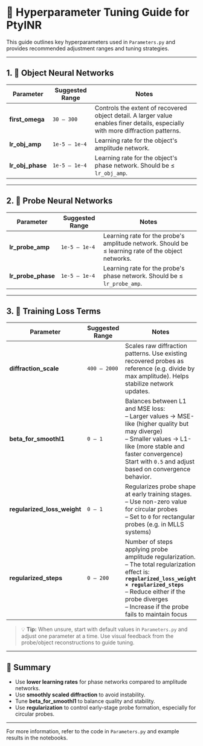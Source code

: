# 🧪 Hyperparameter Tuning Guide for PtyINR

This guide outlines key hyperparameters used in `Parameters.py` and provides recommended adjustment ranges and tuning strategies.

---

## 1. 🧠 Object Neural Networks

| Parameter | Suggested Range | Notes |
|----------|------------------|-------|
| **first_omega** | `30 – 300` | Controls the extent of recovered object detail. A larger value enables finer details, especially with more diffraction patterns. |
| **lr_obj_amp** | `1e-5 – 1e-4` | Learning rate for the object's amplitude network. |
| **lr_obj_phase** | `1e-5 – 1e-4` | Learning rate for the object's phase network. Should be ≤ `lr_obj_amp`. |

---

## 2. 🔦 Probe Neural Networks

| Parameter | Suggested Range | Notes |
|----------|------------------|-------|
| **lr_probe_amp** | `1e-5 – 1e-4` | Learning rate for the probe's amplitude network. Should be ≤ learning rate of the object networks. |
| **lr_probe_phase** | `1e-5 – 1e-4` | Learning rate for the probe's phase network. Should be ≤ `lr_probe_amp`. |

---

## 3. 🎯 Training Loss Terms

| Parameter | Suggested Range | Notes |
|----------|------------------|-------|
| **diffraction_scale** | `400 – 2000` | Scales raw diffraction patterns. Use existing recovered probes as reference (e.g. divide by max amplitude). Helps stabilize network updates. |
| **beta_for_smoothl1** | `0 – 1` | Balances between L1 and MSE loss:<br>– Larger values → MSE-like (higher quality but may diverge)<br>– Smaller values → L1-like (more stable and faster convergence)<br>Start with `0.5` and adjust based on convergence behavior. |
| **regularized_loss_weight** | `0 – 1` | Regularizes probe shape at early training stages.<br>– Use non-zero value for circular probes<br>– Set to `0` for rectangular probes (e.g. in MLLS systems) |
| **regularized_steps** | `0 – 200` | Number of steps applying probe amplitude regularization.<br>– The total regularization effect is:<br>**`regularized_loss_weight × regularized_steps`**<br>– Reduce either if the probe diverges<br>– Increase if the probe fails to maintain focus |

> 💡 **Tip:** When unsure, start with default values in `Parameters.py` and adjust one parameter at a time. Use visual feedback from the probe/object reconstructions to guide tuning.

---

## 📌 Summary

- Use **lower learning rates** for phase networks compared to amplitude networks.
- Use **smoothly scaled diffraction** to avoid instability.
- Tune **beta_for_smoothl1** to balance quality and stability.
- Use **regularization** to control early-stage probe formation, especially for circular probes.

---

For more information, refer to the code in `Parameters.py` and example results in the notebooks.